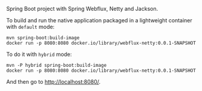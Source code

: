 Spring Boot project with Spring Webflux, Netty and Jackson.

To build and run the native application packaged in a lightweight container with `default` mode:
```
mvn spring-boot:build-image
docker run -p 8080:8080 docker.io/library/webflux-netty:0.0.1-SNAPSHOT
```

To do it with `hybrid` mode:
```
mvn -P hybrid spring-boot:build-image
docker run -p 8080:8080 docker.io/library/webflux-netty:0.0.1-SNAPSHOT
```

And then go to [http://localhost:8080/](http://localhost:8080/).